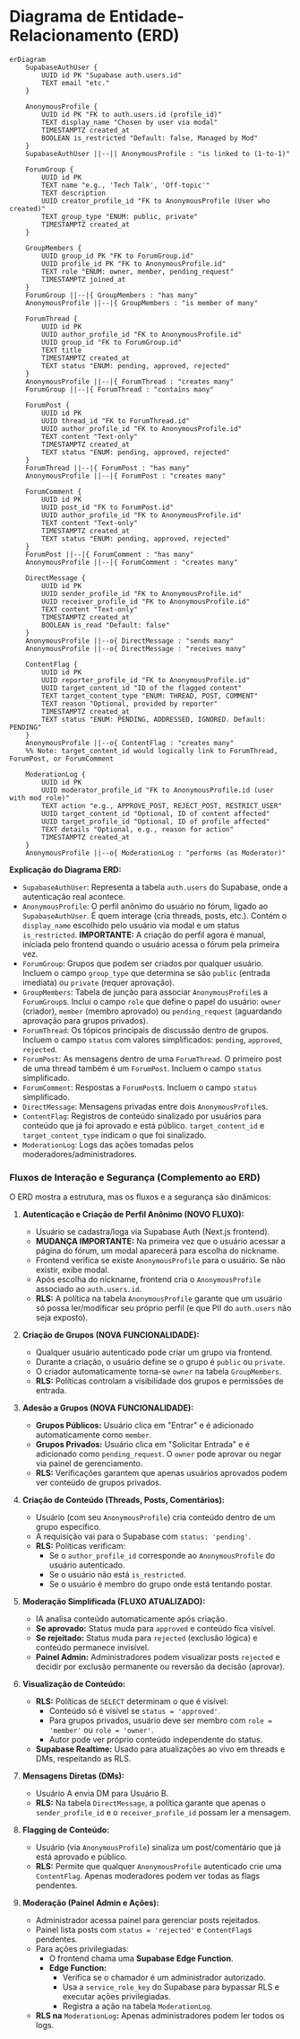 # Diagrama de Entidade-Relacionamento (ERD)

```mermaid
erDiagram
    SupabaseAuthUser {
        UUID id PK "Supabase auth.users.id"
        TEXT email "etc."
    }

    AnonymousProfile {
        UUID id PK "FK to auth.users.id (profile_id)"
        TEXT display_name "Chosen by user via modal"
        TIMESTAMPTZ created_at
        BOOLEAN is_restricted "Default: false, Managed by Mod"
    }
    SupabaseAuthUser ||--|| AnonymousProfile : "is linked to (1-to-1)"

    ForumGroup {
        UUID id PK
        TEXT name "e.g., 'Tech Talk', 'Off-topic'"
        TEXT description
        UUID creator_profile_id "FK to AnonymousProfile (User who created)"
        TEXT group_type "ENUM: public, private"
        TIMESTAMPTZ created_at
    }

    GroupMembers {
        UUID group_id PK "FK to ForumGroup.id"
        UUID profile_id PK "FK to AnonymousProfile.id"
        TEXT role "ENUM: owner, member, pending_request"
        TIMESTAMPTZ joined_at
    }
    ForumGroup ||--|{ GroupMembers : "has many"
    AnonymousProfile ||--|{ GroupMembers : "is member of many"

    ForumThread {
        UUID id PK
        UUID author_profile_id "FK to AnonymousProfile.id"
        UUID group_id "FK to ForumGroup.id"
        TEXT title
        TIMESTAMPTZ created_at
        TEXT status "ENUM: pending, approved, rejected"
    }
    AnonymousProfile ||--|{ ForumThread : "creates many"
    ForumGroup ||--|{ ForumThread : "contains many"

    ForumPost {
        UUID id PK
        UUID thread_id "FK to ForumThread.id"
        UUID author_profile_id "FK to AnonymousProfile.id"
        TEXT content "Text-only"
        TIMESTAMPTZ created_at
        TEXT status "ENUM: pending, approved, rejected"
    }
    ForumThread ||--|{ ForumPost : "has many"
    AnonymousProfile ||--|{ ForumPost : "creates many"

    ForumComment {
        UUID id PK
        UUID post_id "FK to ForumPost.id"
        UUID author_profile_id "FK to AnonymousProfile.id"
        TEXT content "Text-only"
        TIMESTAMPTZ created_at
        TEXT status "ENUM: pending, approved, rejected"
    }
    ForumPost ||--|{ ForumComment : "has many"
    AnonymousProfile ||--|{ ForumComment : "creates many"

    DirectMessage {
        UUID id PK
        UUID sender_profile_id "FK to AnonymousProfile.id"
        UUID receiver_profile_id "FK to AnonymousProfile.id"
        TEXT content "Text-only"
        TIMESTAMPTZ created_at
        BOOLEAN is_read "Default: false"
    }
    AnonymousProfile ||--o{ DirectMessage : "sends many"
    AnonymousProfile ||--o{ DirectMessage : "receives many"

    ContentFlag {
        UUID id PK
        UUID reporter_profile_id "FK to AnonymousProfile.id"
        UUID target_content_id "ID of the flagged content"
        TEXT target_content_type "ENUM: THREAD, POST, COMMENT"
        TEXT reason "Optional, provided by reporter"
        TIMESTAMPTZ created_at
        TEXT status "ENUM: PENDING, ADDRESSED, IGNORED. Default: PENDING"
    }
    AnonymousProfile ||--o{ ContentFlag : "creates many"
    %% Note: target_content_id would logically link to ForumThread, ForumPost, or ForumComment

    ModerationLog {
        UUID id PK
        UUID moderator_profile_id "FK to AnonymousProfile.id (user with mod role)"
        TEXT action "e.g., APPROVE_POST, REJECT_POST, RESTRICT_USER"
        UUID target_content_id "Optional, ID of content affected"
        UUID target_profile_id "Optional, ID of profile affected"
        TEXT details "Optional, e.g., reason for action"
        TIMESTAMPTZ created_at
    }
    AnonymousProfile ||--o{ ModerationLog : "performs (as Moderator)"
```

**Explicação do Diagrama ERD:**

- `SupabaseAuthUser`: Representa a tabela `auth.users` do Supabase, onde a autenticação real acontece.
- `AnonymousProfile`: O perfil anônimo do usuário no fórum, ligado ao `SupabaseAuthUser`. É quem interage (cria threads, posts, etc.). Contém o `display_name` escolhido pelo usuário via modal e um status `is_restricted`. **IMPORTANTE:** A criação do perfil agora é manual, iniciada pelo frontend quando o usuário acessa o fórum pela primeira vez.
- `ForumGroup`: Grupos que podem ser criados por qualquer usuário. Incluem o campo `group_type` que determina se são `public` (entrada imediata) ou `private` (requer aprovação).
- `GroupMembers`: Tabela de junção para associar `AnonymousProfile`s a `ForumGroup`s. Inclui o campo `role` que define o papel do usuário: `owner` (criador), `member` (membro aprovado) ou `pending_request` (aguardando aprovação para grupos privados).
- `ForumThread`: Os tópicos principais de discussão dentro de grupos. Incluem o campo `status` com valores simplificados: `pending`, `approved`, `rejected`.
- `ForumPost`: As mensagens dentro de uma `ForumThread`. O primeiro post de uma thread também é um `ForumPost`. Incluem o campo `status` simplificado.
- `ForumComment`: Respostas a `ForumPost`s. Incluem o campo `status` simplificado.
- `DirectMessage`: Mensagens privadas entre dois `AnonymousProfile`s.
- `ContentFlag`: Registros de conteúdo sinalizado por usuários para conteúdo que já foi aprovado e está público. `target_content_id` e `target_content_type` indicam o que foi sinalizado.
- `ModerationLog`: Logs das ações tomadas pelos moderadores/administradores.

### Fluxos de Interação e Segurança (Complemento ao ERD)

O ERD mostra a estrutura, mas os fluxos e a segurança são dinâmicos:

1.  **Autenticação e Criação de Perfil Anônimo (NOVO FLUXO):**

    - Usuário se cadastra/loga via Supabase Auth (Next.js frontend).
    - **MUDANÇA IMPORTANTE:** Na primeira vez que o usuário acessar a página do fórum, um modal aparecerá para escolha do nickname.
    - Frontend verifica se existe `AnonymousProfile` para o usuário. Se não existir, exibe modal.
    - Após escolha do nickname, frontend cria o `AnonymousProfile` associado ao `auth.users.id`.
    - **RLS:** A política na tabela `AnonymousProfile` garante que um usuário só possa ler/modificar seu próprio perfil (e que PII do `auth.users` não seja exposto).

2.  **Criação de Grupos (NOVA FUNCIONALIDADE):**

    - Qualquer usuário autenticado pode criar um grupo via frontend.
    - Durante a criação, o usuário define se o grupo é `public` ou `private`.
    - O criador automaticamente torna-se `owner` na tabela `GroupMembers`.
    - **RLS:** Políticas controlam a visibilidade dos grupos e permissões de entrada.

3.  **Adesão a Grupos (NOVA FUNCIONALIDADE):**

    - **Grupos Públicos:** Usuário clica em "Entrar" e é adicionado automaticamente como `member`.
    - **Grupos Privados:** Usuário clica em "Solicitar Entrada" e é adicionado como `pending_request`. O `owner` pode aprovar ou negar via painel de gerenciamento.
    - **RLS:** Verificações garantem que apenas usuários aprovados podem ver conteúdo de grupos privados.

4.  **Criação de Conteúdo (Threads, Posts, Comentários):**

    - Usuário (com seu `AnonymousProfile`) cria conteúdo dentro de um grupo específico.
    - A requisição vai para o Supabase com `status: 'pending'`.
    - **RLS:** Políticas verificam:
      - Se o `author_profile_id` corresponde ao `AnonymousProfile` do usuário autenticado.
      - Se o usuário não está `is_restricted`.
      - Se o usuário é membro do grupo onde está tentando postar.

5.  **Moderação Simplificada (FLUXO ATUALIZADO):**

    - IA analisa conteúdo automaticamente após criação.
    - **Se aprovado:** Status muda para `approved` e conteúdo fica visível.
    - **Se rejeitado:** Status muda para `rejected` (exclusão lógica) e conteúdo permanece invisível.
    - **Painel Admin:** Administradores podem visualizar posts `rejected` e decidir por exclusão permanente ou reversão da decisão (aprovar).

6.  **Visualização de Conteúdo:**

    - **RLS:** Políticas de `SELECT` determinam o que é visível:
      - Conteúdo só é visível se `status = 'approved'`.
      - Para grupos privados, usuário deve ser membro com `role = 'member'` ou `role = 'owner'`.
      - Autor pode ver próprio conteúdo independente do status.
    - **Supabase Realtime:** Usado para atualizações ao vivo em threads e DMs, respeitando as RLS.

7.  **Mensagens Diretas (DMs):**

    - Usuário A envia DM para Usuário B.
    - **RLS:** Na tabela `DirectMessage`, a política garante que apenas o `sender_profile_id` e o `receiver_profile_id` possam ler a mensagem.

8.  **Flagging de Conteúdo:**

    - Usuário (via `AnonymousProfile`) sinaliza um post/comentário que já está aprovado e público.
    - **RLS:** Permite que qualquer `AnonymousProfile` autenticado crie uma `ContentFlag`. Apenas moderadores podem ver todas as flags pendentes.

9.  **Moderação (Painel Admin e Ações):**
    - Administrador acessa painel para gerenciar posts rejeitados.
    - Painel lista posts com `status = 'rejected'` e `ContentFlag`s pendentes.
    - Para ações privilegiadas:
      - O frontend chama uma **Supabase Edge Function**.
      - **Edge Function:**
        - Verifica se o chamador é um administrador autorizado.
        - Usa a `service_role_key` do Supabase para bypassar RLS e executar ações privilegiadas.
        - Registra a ação na tabela `ModerationLog`.
    - **RLS na** `ModerationLog`**:** Apenas administradores podem ler todos os logs.
